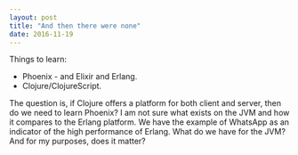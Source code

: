 ```yaml
---
layout: post
title: "And then there were none"
date: 2016-11-19
---
```


Things to learn:

* Phoenix - and Elixir and Erlang.
* Clojure/ClojureScript. 

The question is, if Clojure offers a platform for both client and server, then do we need to learn Phoenix? I am not sure what exists on the JVM and how it compares to the Erlang platform. 
We have the example of WhatsApp as an indicator of the high performance of Erlang. What do we have for the JVM? And for my purposes, does it matter?


